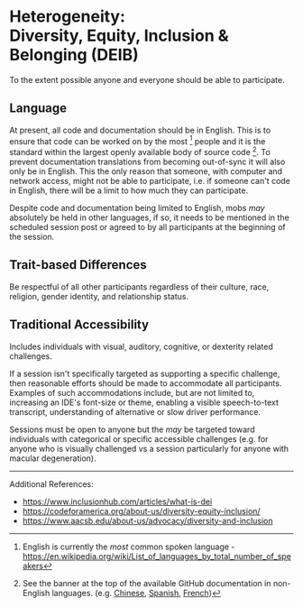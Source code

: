 <!--
Examples for expansion and clarification, e.g. how we might want to add, reword, expand upon, etc)  
- https://meta.discourse.org/faq
-->

# Heterogeneity:<br/>Diversity, Equity, Inclusion & Belonging (DEIB)  

To the extent possible anyone and everyone should be able to participate.


## Language  

At present, all code and documentation should be in English.  This is to ensure that code can be worked on by the most [^language-by-speakers] people and it is the standard within the largest openly available body of source code [^github-translation-examples].  To prevent documentation translations from becoming out-of-sync it will also only be in English.  This the only reason that someone, with computer and network access, might not be able to participate, i.e. if someone can't code in English, there will be a limit to how much they can participate.

Despite code and documentation being limited to English, mobs _may_ absolutely be held in other languages, if so, it needs to be mentioned in the scheduled session post or agreed to by all participants at the beginning of the session.


## Trait-based Differences

Be respectful of all other participants regardless of their culture, race, religion, gender identity, and relationship status.


## Traditional Accessibility

Includes individuals with visual, auditory, cognitive, or dexterity related challenges.

If a session isn't specifically targeted as supporting a specific challenge, then reasonable efforts should be made to accommodate all participants.  Examples of such accommodations include, but are not limited to, increasing an IDE's font-size or theme, enabling a visible speech-to-text transcript, understanding of alternative or slow driver performance.

Sessions must be open to anyone but the _may_ be targeted toward individuals with categorical or specific accessible challenges (e.g. for anyone who is visually challenged vs a session particularly for anyone with macular degeneration).  


---

Additional References:  
  -  https://www.inclusionhub.com/articles/what-is-dei  
  - https://codeforamerica.org/about-us/diversity-equity-inclusion/
  - https://www.aacsb.edu/about-us/advocacy/diversity-and-inclusion

[^language-by-speakers]: English is currently the _most_ common spoken language -  https://en.wikipedia.org/wiki/List_of_languages_by_total_number_of_speakers  
  
[^github-translation-examples]: See the banner at the top of the available GitHub documentation in non-English languages.  (e.g. [Chinese](https://docs.github.com/zh), [Spanish](https://docs.github.com/es), [French](https://docs.github.com/fr))  
  